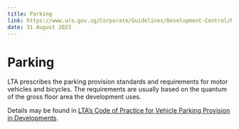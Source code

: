```yaml
---
title: Parking
link: https://www.ura.gov.sg/Corporate/Guidelines/Development-Control/Non-Residential/Agriculture/Parking
date: 31 August 2023
---
```


# Parking

LTA prescribes the parking provision standards and requirements for motor vehicles and bicycles. The requirements are usually based on the quantum of the gross floor area the development uses.

Details may be found in [LTA’s Code of Practice for Vehicle Parking Provision in Developments](https://www.lta.gov.sg/content/ltagov/en/industry_innovations/industry_matters/development_construction_resources/vehicle_parking/requirements_for_vehicle_parking_proposals.html).

